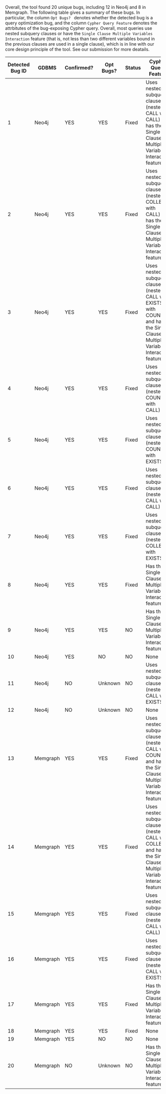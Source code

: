 Overall, the tool found 20 unique bugs, including 12 in Neo4j and 8 in Memgraph. The following table gives a summary of these bugs. 
In particular,  the column `Opt Bugs? ` denotes whether the detected bug is a query optimization bug, and the column `Cypher Query Feature` denotes the attrbitutes of the bug-exposing Cypher query. Overall, most queries use nested subquery clauses or have the
`Single Clause Multiple Variables Interaction` feature (that is, not less than two different variables bound in the previous clauses are
used in a single clause), which is in line with our core design principle of the tool. See our submission for more deatails. 

| Detected Bug ID | GDBMS| Confirmed?| Opt Bugs?| Status| Cypher Query Feature | 
|------|------|------|------|------|------|
| 1 | Neo4j| YES| YES| Fixed| Uses nested subquery clauses (nested CALL with CALL) and has the Single Clause Multiple Variables Interaction feature| 
| 2 | Neo4j| YES| YES| Fixed| Uses nested subquery clauses (nested COLLECT with CALL) and has the Single Clause Multiple Variables Interaction feature| 
| 3 | Neo4j| YES| YES| Fixed| Uses nested subquery clauses (nested CALL with EXISTS with COUNT) and has the Single Clause Multiple Variables Interaction feature| 
| 4| Neo4j| YES| YES| Fixed| Uses nested subquery clauses (nested COUNT with CALL)| 
| 5| Neo4j| YES| YES| Fixed| Uses nested subquery clauses (nested COUNT with EXISTS)| 
| 6| Neo4j| YES| YES| Fixed| Uses nested subquery clauses (nested CALL with CALL)| 
| 7| Neo4j| YES| YES| Fixed| Uses nested subquery clauses (nested COLLECT with EXISTS)| 
| 8| Neo4j| YES| YES| Fixed| Has the Single Clause Multiple Variables Interaction feature| 
| 9| Neo4j| YES| YES| NO| Has the Single Clause Multiple Variables Interaction feature| 
| 10| Neo4j| YES| NO| NO| None| 
| 11| Neo4j| NO| Unknown| NO| Uses nested subquery clauses (nested CALL with EXISTS)| 
| 12| Neo4j| NO| Unknown| NO| None| 
| 13| Memgraph| YES| YES| Fixed| Uses nested subquery clauses (nested CALL with COUNT) and has the Single Clause Multiple Variables Interaction feature| 
| 14| Memgraph| YES| YES| Fixed| Uses nested subquery clauses (nested CALL with COLLECT) and has the Single Clause Multiple Variables Interaction feature| 
| 15| Memgraph| YES| YES| Fixed| Uses nested subquery clauses (nested CALL with CALL)| 
| 16| Memgraph| YES| YES| Fixed| Uses nested subquery clauses (nested CALL with EXISTS)| 
| 17| Memgraph| YES| YES| Fixed| Has the Single Clause Multiple Variables Interaction feature| 
| 18| Memgraph| YES| YES| Fixed| None| 
| 19| Memgraph| YES| NO| NO| None | 
| 20| Memgraph| NO| Unknown| NO| Has the Single Clause Multiple Variables Interaction feature| 
